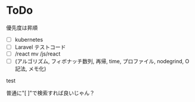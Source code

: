 # ToDo

優先度は昇順

- [ ] kubernetes
- [ ] Laravel テストコード
- [ ] /react mv /js/react
- [ ] (アルゴリズム, フィボナッチ数列, 再帰, time, プロファイル, nodegrind, O記法, メモ化)

test

普通に"[ ]"で検索すれば良いじゃん？
